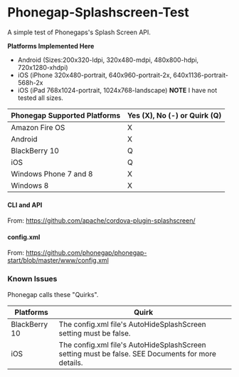 # Phonegap-Splashscreen-Test
A simple test of Phonegaps's Splash Screen API.

**Platforms Implemented Here**
* Android (Sizes:200x320-ldpi, 320x480-mdpi, 480x800-hdpi, 720x1280-xhdpi)
* iOS (iPhone 320x480-portrait, 640x960-portrait-2x,  640x1136-portrait-568h-2x
* iOS (iPad 768x1024-portrait, 1024x768-landscape)
**NOTE** I have not tested all sizes.

Phonegap Supported Platforms | Yes (X), No (-) or Quirk (Q)
--------------------|-----------------------------
Amazon Fire OS | X 
Android | X
BlackBerry 10 | Q
iOS | Q
Windows Phone 7 and 8 | X
Windows 8 | X

#### CLI and API ####
From: https://github.com/apache/cordova-plugin-splashscreen/

#### config.xml ####
From: https://github.com/phonegap/phonegap-start/blob/master/www/config.xml

### Known Issues ###
Phonegap calls these "Quirks".

Platforms | Quirk
----------|------
BlackBerry 10 | The config.xml file's AutoHideSplashScreen setting must be false.
iOS | The config.xml file's AutoHideSplashScreen setting must be false. SEE Documents for more details.

